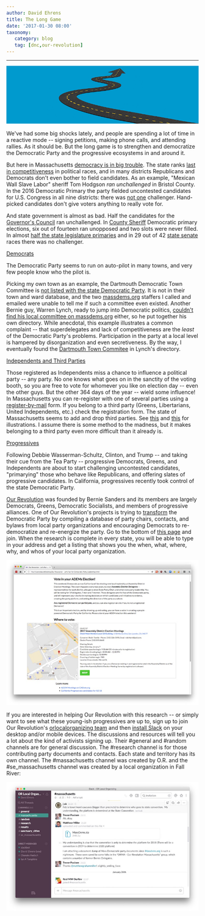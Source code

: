 ```yaml
---
author: David Ehrens
title: The Long Game
date: '2017-01-30 08:00'
taxonomy:
   category: blog
   tag: [dnc,our-revolution]
---
```

---

![](long-game.jpg)

We've had some big shocks lately, and people are spending a lot of time in a reactive mode -- signing petitions, making phone calls, and attending rallies. As it should be. But the long game is to strengthen and democratize the Democratic Party and the progressive ecosystems in and around it.

But here in Massachusetts [democracy is in big trouble](http://www.wbur.org/politicker/2016/10/13/competitive-state-elections). The state ranks [last in competitiveness](https://ballotpedia.org/2016_state_legislative_elections_analyzed_using_a_Competitiveness_Index) in political races, and in many districts Republicans and Democrats don't even bother to field candidates. As an example, "Mexican Wall Slave Labor" sheriff Tom Hodgson *ran unchallenged* in Bristol County. In the 2016 Democratic Primary the party fielded uncontested candidates for U.S. Congress in all nine districts: there was [not one](http://electionstats.state.ma.us/elections/search/year_from:2016/year_to:2016/office_id:5/stage:Democratic/show_details:1) challenger. Hand-picked candidates don't give voters anything to really vote for.

And state government is almost as bad. Half the candidates for the [Governor's Council](http://electionstats.state.ma.us/elections/search/year_from:2016/year_to:2016/office_id:529/stage:Democratic/show_details:1) ran unchallenged. In [County Sheriff](http://electionstats.state.ma.us/elections/search/year_from:2016/year_to:2016/office_id:386/stage:Democratic/show_details:1) Democratic primary elections, six out of fourteen ran unopposed and two slots were never filled. In almost [half the state legislature primaries](http://electionstats.state.ma.us/elections/search/year_from:2016/year_to:2016/office_id:8/stage:Democratic/n_candidates_operand:%3C=/n_candidates:1/show_details:1) and in 29 out of 42 [state senate](http://electionstats.state.ma.us/elections/search/year_from:2016/year_to:2016/office_id:9/stage:Democratic/show_details:1) races there was no challenger.

<u>Democrats</u>

The Democratic Party seems to run on auto-pilot in many towns, and very few people know who the pilot is.

Picking my own town as an example, the Dartmouth Democratic Town Committee is [not listed with the state Democratic Party](http://massdems.org/your-party/town-and-ward-committees). It is not in their town and ward database, and the two [massdems.org](http://massdems.org/) staffers I called and emailed were unable to tell me if such a committee even existed. Another Bernie guy, Warren Lynch, ready to jump into Democratic politics, [couldn't find his local committee on massdems.org](https://www.facebook.com/notes/warren-lynch/how-to-find-your-massachusetts-democratic-town-committee-a-l/10155773823694863) either, so he put together his own directory. While anecdotal, this example illustrates a common complaint -- that superdelegates and lack of competitiveness are the *least* of the Democratic Party's problems. Participation in the party at a local level is hampered by disorganization and even secretiveness. By the way, I eventually found the [Dartmouth Town Commitee](https://www.facebook.com/DartmouthDemocraticTownCommittee) in Lynch's directory.

<u>Independents and Third Parties</u>

Those registered as Independents miss a chance to influence a political party -- any party. No one knows what goes on in the sanctity of the voting booth, so you are free to vote for whomever you like on election day -- even the other guys. But the other 364 days of the year -- wield some influence! In Massachusetts you can re-register with one of several parties using a [register-by-mail](http://www.sec.state.ma.us/ele/elepdf/Voter-reg-mail-in.pdf) form. If you belong to a third party (Greens, Libertarians, United Independents, etc.) check the registration form. The state of Massachusetts seems to add and drop third parties. See [this](https://www.cityofboston.gov/images_documents/Voter-reg-mail-in_tcm3-33459.pdf) and [this](http://www.sec.state.ma.us/ele/elepdf/Voter-reg-mail-in.pdf) for illustrations. I assume there is some method to the madness, but it makes belonging to a third party even more difficult than it already is.

<u>Progressives</u>

Following Debbie Wasserman-Schultz, Clinton, and Trump -- and taking their cue from the Tea Party -- progressive Democrats, Greens, and Independents are about to start challenging uncontested candidates, "primarying" those who behave like Republicans, and offering slates of progressive candidates. In California, progressives recently took control of the state Democratic Party.

[Our Revolution](https://www.ourrevolution.com/) was founded by Bernie Sanders and its members are largely Democrats, Greens, Democratic Socialists, and members of progressive alliances. One of Our Revolution's projects is trying to [transform](http://transformtheparty.com/) the Democratic Party by compiling a database of party chairs, contacts, and bylaws from local party organizations and encouraging Democrats to re-democratize and re-energize the party. Go to the bottom of [this page](https://www.ourrevolution.com/) and join. When the research is complete in every state, you will be able to type in your address and get a listing that shows you the when, what, where, why, and whos of your local party organization.

![](local.jpg)

If you are interested in helping Our Revolution with this research -- or simply want to see what these young-ish progressives are up to, sign up to join Our Revolution's [orlocalorganizing team](http://events.ourrevolution.com/join-us-on-slack) and then [install Slack](https://slack.com/downloads/) on your desktop and/or mobile devices. The discussions and resources will tell you a lot about the kind of activists signing up. Their #general and #random channels are for general discussion. The #research channel is for those contributing party documents and contacts. Each state and territory has its own channel. The #massachusetts channel was created by O.R. and the #se_massachusetts channel was created by a local organization in Fall River:

![](slack.jpg)
